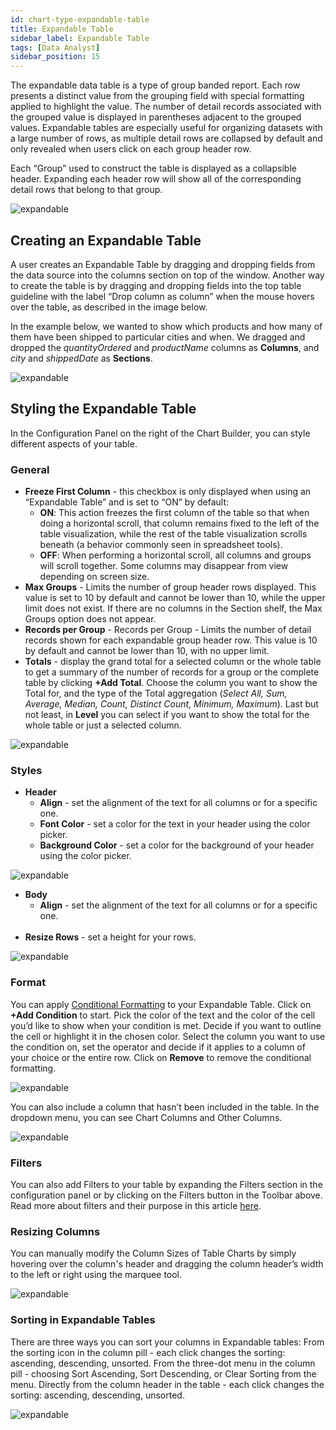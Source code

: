 ```yaml
---
id: chart-type-expandable-table
title: Expandable Table
sidebar_label: Expandable Table
tags: [Data Analyst]
sidebar_position: 15
---
```


<div style={{textAlign: "justify"}}>

The expandable data table is a type of group banded report. Each row presents a distinct value from the grouping field with special formatting applied to highlight the value. The number of detail records associated with the grouped value is displayed in parentheses adjacent to the grouped values. Expandable tables are especially useful for organizing datasets with a large number of rows, as multiple detail rows are collapsed by default and only revealed when users click on each group header row.

Each “Group” used to construct the table is displayed as a collapsible header. Expanding each header row will show all of the corresponding detail rows that belong to that group.

![expandable](https://s3.amazonaws.com/cdn.qrvey.com/documentation_assets/ui-docs/dataviews/chart-types-all/Expandable/expandable.png#thumbnail-60)


## Creating an Expandable Table 
A user creates an Expandable Table by dragging and dropping fields from the data source into the columns section on top of the window. Another way to create the table is by dragging and dropping fields into the top table guideline with the label “Drop column as column” when the mouse hovers over the table, as described in the image below.

In the example below, we wanted to show which products and how many of them have been shipped to particular cities and when. We dragged and dropped the *quantityOrdered* and *productName* columns as **Columns**, and *city* and *shippedDate* as **Sections**.


![expandable](https://s3.amazonaws.com/cdn.qrvey.com/documentation_assets/ui-docs/dataviews/chart-types-all/Expandable/expandable2.gif#thumbnail)


## Styling the Expandable Table 
In the Configuration Panel on the right of the Chart Builder, you can style different aspects of your table.

### General
* **Freeze First Column** - this checkbox is only displayed when using an “Expandable Table” and is set to “ON” by default:
    * **ON**: This action freezes the first column of the table so that when doing a horizontal scroll, that column remains fixed to the left of the table visualization, while the rest of the table visualization scrolls beneath (a behavior commonly seen in spreadsheet tools).
    * **OFF**: When performing a horizontal scroll, all columns and groups will scroll together. Some columns may disappear from view depending on screen size.
* **Max Groups** - Limits the number of group header rows displayed. This value is set to 10 by default and cannot be lower than 10, while the upper limit does not exist. If there are no columns in the Section shelf, the Max Groups option does not appear.
* **Records per Group** - Records per Group - Limits the number of detail records shown for each expandable group header row. This value is 10 by default and cannot be lower than 10, with no upper limit.
* **Totals** - display the grand total for a selected column or the whole table to get a summary of the number of records for a group or the complete table by clicking **+Add Total**. Choose the column you want to show the Total for, and the type of the Total aggregation (*Select All, Sum, Average, Median, Count, Distinct Count, Minimum, Maximum*). Last but not least, in **Level** you can select if you want to show the total for the whole table or just a selected column. 

![expandable](https://s3.amazonaws.com/cdn.qrvey.com/documentation_assets/ui-docs/dataviews/chart-types-all/Expandable/expandable3.png#thumbnail-40) 



### Styles
* **Header**
  * **Align** - set the alignment of the text for all columns or for a specific one.
  * **Font Color** - set a color for the text in your header using the color picker. 
  * **Background Color** - set a color for the background of your header using the color picker.

![expandable](https://s3.amazonaws.com/cdn.qrvey.com/documentation_assets/ui-docs/dataviews/chart-types-all/Expandable/body.png#thumbnail-40)  


* **Body**
  * **Align** - set the alignment of the text for all columns or for a specific one.<br /> <br />
* **Resize Rows** - set a height for your rows. 

![expandable](https://s3.amazonaws.com/cdn.qrvey.com/documentation_assets/ui-docs/dataviews/chart-types-all/Expandable/expandable3.png#thumbnail)


### Format
You can apply [Conditional Formatting](../configure-charts/chart-format.md#small-multiples#conditional-formatting) to your Expandable Table.
Click on **+Add Condition** to start. Pick the color of the text and the color of the cell you’d like to show when your condition is met. Decide if you want to outline the cell or highlight it in the chosen color. Select the column you want to use the condition on, set the operator and decide if it applies to a column of your choice or the entire row. 
Click on **Remove** to remove the conditional formatting.

![expandable](https://s3.amazonaws.com/cdn.qrvey.com/documentation_assets/ui-docs/dataviews/chart-types-all/Expandable/expandable4.gif#thumbnail)


You can also include a column that hasn’t been included in the table. In the dropdown menu, you can see Chart Columns and Other Columns.

![expandable](https://s3.amazonaws.com/cdn.qrvey.com/documentation_assets/ui-docs/dataviews/chart-types-all/Expandable/expandable5.png#thumbnail-40)

### Filters
You can also add Filters to your table by expanding the Filters section in the configuration panel or by clicking on the Filters button in the Toolbar above. Read more about filters and their purpose in this article [here](../../dataviews/chart-builder/chart-configuration/chart-filters.md).


### Resizing Columns
You can manually modify the Column Sizes of Table Charts by simply hovering over the column's header and dragging the column header’s width to the left or right using the marquee tool.

![expandable](https://s3.amazonaws.com/cdn.qrvey.com/documentation_assets/ui-docs/dataviews/chart-types-all/Expandable/expandable6.gif#thumbnail)

### Sorting in Expandable Tables
There are three ways you can sort your columns in Expandable tables: 
From the sorting icon in the column pill - each click changes the sorting: ascending, descending, unsorted.
From the three-dot menu in the column pill - choosing Sort Ascending, Sort Descending, or Clear Sorting from the menu.
Directly from the column header in the table - each click changes the sorting: ascending, descending, unsorted.


![expandable](https://s3.amazonaws.com/cdn.qrvey.com/documentation_assets/ui-docs/dataviews/chart-types-all/Expandable/expandable7.png#thumbnail)




</div>
